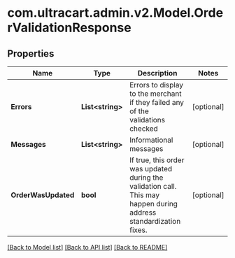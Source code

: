 
# com.ultracart.admin.v2.Model.OrderValidationResponse

## Properties

Name | Type | Description | Notes
------------ | ------------- | ------------- | -------------
**Errors** | **List&lt;string&gt;** | Errors to display to the merchant if they failed any of the validations checked | [optional] 
**Messages** | **List&lt;string&gt;** | Informational messages | [optional] 
**OrderWasUpdated** | **bool** | If true, this order was updated during the validation call.  This may happen during address standardization fixes. | [optional] 

[[Back to Model list]](../README.md#documentation-for-models)
[[Back to API list]](../README.md#documentation-for-api-endpoints)
[[Back to README]](../README.md)

